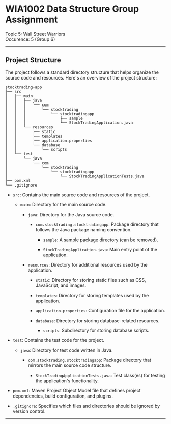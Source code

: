 # WIA1002 Data Structure Group Assignment
Topic 5:  Wall Street Warriors  
Occurence: 5 (Group 6)  

---
## Project Structure

The project follows a standard directory structure that helps organize the source code and resources. Here's an overview of the project structure:

```
stocktrading-app
├── src
│   ├── main
│   │   ├── java
│   │   │   └── com
│   │   │       └── stocktrading
│   │   │           └── stocktradingapp
│   │   │               ├── sample
│   │   │               └── StockTradingApplication.java
│   │   └── resources
│   │       ├── static
│   │       ├── templates
│   │       ├── application.properties
│   │       └── database
│   │           └── scripts
│   └── test
│       └── java
│           └── com
│               └── stocktrading
│                   └── stocktradingapp
│                       └── StockTradingApplicationTests.java
├── pom.xml
└── .gitignore
```

- `src`: Contains the main source code and resources of the project.

  - `main`: Directory for the main source code.

    - `java`: Directory for the Java source code.

      - `com.stocktrading.stocktradingapp`: Package directory that follows the Java package naming convention.

        - `sample`: A sample package directory (can be removed).

        - `StockTradingApplication.java`: Main entry point of the application.

    - `resources`: Directory for additional resources used by the application.

      - `static`: Directory for storing static files such as CSS, JavaScript, and images.

      - `templates`: Directory for storing templates used by the application.

      - `application.properties`: Configuration file for the application.

      - `database`: Directory for storing database-related resources.

        - `scripts`: Subdirectory for storing database scripts.

- `test`: Contains the test code for the project.

  - `java`: Directory for test code written in Java.

    - `com.stocktrading.stocktradingapp`: Package directory that mirrors the main source code structure.

      - `StockTradingApplicationTests.java`: Test class(es) for testing the application's functionality.

- `pom.xml`: Maven Project Object Model file that defines project dependencies, build configuration, and plugins.

- `.gitignore`: Specifies which files and directories should be ignored by version control.
---

